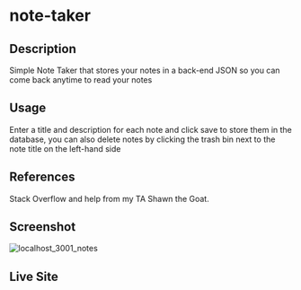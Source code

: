# note-taker

## Description
Simple Note Taker that stores your notes in a back-end JSON so you can come back anytime to read your notes

## Usage
Enter a title and description for each note and click save to store them in the database, you can also delete notes by clicking the trash bin next to the note title on the left-hand side

## References 
Stack Overflow and help from my TA Shawn the Goat.

## Screenshot
![localhost_3001_notes](https://github.com/AnthonyCBlanco/note-taker/assets/146141047/83f28367-22f5-439c-98cb-8a8644cb258a)

## Live Site

